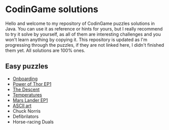 # CodinGame solutions
Hello and welcome to my repository of CodinGame puzzles solutions in Java. You can use it as reference or hints for yours, but I really recommend to try it solve by yourself, as all of them are interesting challenges and you won't learn anything by copying it.
This repository is updated as I'm progressing through the puzzles, if they are not linked here, I didn't finished them yet.
All solutions are 100% ones.

## Easy puzzles
 * [Onboarding](https://github.com/Malanius/CodinGame/blob/master/EasyPuzzles/Onboarding/src/Player.java)
 * [Power of Thor EP1](https://github.com/Malanius/CodinGame/blob/master/EasyPuzzles/PowerOfThor-EP1/src/Player.java)
 * [The Descent](https://github.com/Malanius/CodinGame/blob/master/EasyPuzzles/TheDescent/src/Player.java)
 * [Temperatures](https://github.com/Malanius/CodinGame/blob/master/EasyPuzzles/Temperatures/src/Solution.java)
 * [Mars Lander EP1](https://github.com/Malanius/CodinGame/blob/master/EasyPuzzles/MarsLander-EP1/src/Player.java)
 * [ASCII art](https://github.com/Malanius/CodinGame/blob/master/EasyPuzzles/ASCIIart/src/Solution.java)
 * Chuck Norris
 * Defibrilators
 * Horse-racing Duals
